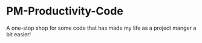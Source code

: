 # PM-Productivity-Code
A one-stop shop for some code that has made my life as a project manger a bit easier!
